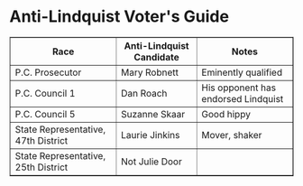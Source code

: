 # Anti-Lindquist Voter's Guide

<table border=1><tr><th>Race<th>Anti-Lindquist Candidate<th>Notes</tr>
<tr><td>P.C. Prosecutor<td>Mary Robnett<td>Eminently qualified</tr>
<tr><td>P.C. Council 1<td>Dan Roach<td>His opponent has endorsed Lindquist</tr>
<tr><td>P.C. Council 5<td>Suzanne Skaar<td>Good hippy</tr>
<tr><td>State Representative, 47th District<td>Laurie Jinkins<td>Mover, shaker</tr
<tr><td>State Representative, 25th District<td>Not Julie Door<td></tr>
</table>


